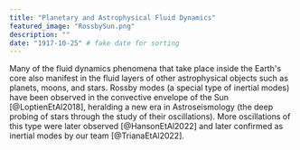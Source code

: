 ```yaml
---
title: "Planetary and Astrophysical Fluid Dynamics"
featured_image: "RossbySun.png"
description: ""
date: "1917-10-25" # fake date for sorting
---
```


Many of the fluid dynamics phenomena that take place inside the Earth's core also manifest in the fluid layers of other astrophysical objects such as planets, moons, and stars. Rossby modes (a special type of inertial modes) have been observed in the convective envelope of the Sun [@LoptienEtAl2018], heralding a new era in Astroseismology (the deep probing of stars through the study of their oscillations). More oscillations of this type were later observed [@HansonEtAl2022] and later confirmed as inertial modes by our team [@TrianaEtAl2022].